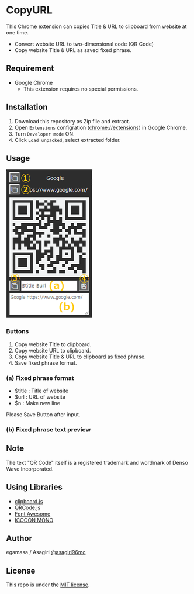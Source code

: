 # CopyURL

This Chrome extension can copies Title & URL to clipboard from website at one time.

* Convert website URL to two-dimensional code (QR Code)
* Copy website Title & URL as saved fixed phrase.

## Requirement

* Google Chrome
    * This extension requires no special permissions.

## Installation

1. Download this repository as Zip file and extract.
1. Open `Extensions` configration ([chrome://extensions](chrome://extensions)) in Google Chrome.
1. Turn `Developer mode` ON.
1. Click `Load unpacked`, select extracted folder.

## Usage
![ScreenShot.png](https://github.com/egamasa/ChromeCopyURL/blob/images/ScreenShot.png)

### Buttons
1. Copy website Title to clipboard.
2. Copy website URL to clipboard.
3. Copy website Title & URL to clipboard as fixed phrase.
4. Save fixed phrase format.

### (a) Fixed phrase format
* $title : Title of website
* $url : URL of website
* $n : Make new line

Please Save Button after input.

### (b) Fixed phrase text preview

## Note
The text "QR Code" itself is a registered trademark and wordmark of Denso Wave Incorporated.

## Using Libraries

* [clipboard.js](https://clipboardjs.com/)
* [QRCode.js](http://davidshimjs.github.io/qrcodejs/)
* [Font Awesome](https://fontawesome.com/)
* [ICOOON MONO](https://icooon-mono.com/)

## Author
 
egamasa / Asagiri [@asagiri96mc](https://twitter.com/asagiri96mc)
 
## License

This repo is under the [MIT license](https://en.wikipedia.org/wiki/MIT_License).
